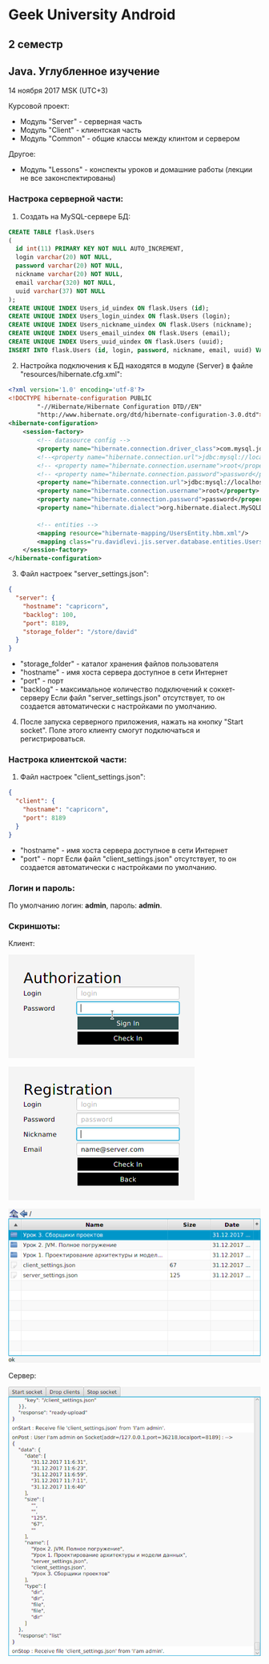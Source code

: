 # Geek University Android 
## 2 семестр
## Java. Углубленное изучение
14 ноября 2017 MSK (UTC+3)

Курсовой проект:
- Модуль "Server" - серверная часть 
- Модуль "Client" - клиентская часть
- Модуль "Common" - общие классы между клинтом и сервером

Другое:
- Модуль "Lessons" - конспекты уроков и домашние работы (лекции не все законспектированы)


### Настрока серверной части:

1. Создать на MySQL-сервере БД:
```sql
CREATE TABLE flask.Users
(
  id int(11) PRIMARY KEY NOT NULL AUTO_INCREMENT,
  login varchar(20) NOT NULL,
  password varchar(20) NOT NULL,
  nickname varchar(20) NOT NULL,
  email varchar(320) NOT NULL,
  uuid varchar(37) NOT NULL
);
CREATE UNIQUE INDEX Users_id_uindex ON flask.Users (id);
CREATE UNIQUE INDEX Users_login_uindex ON flask.Users (login);
CREATE UNIQUE INDEX Users_nickname_uindex ON flask.Users (nickname);
CREATE UNIQUE INDEX Users_email_uindex ON flask.Users (email);
CREATE UNIQUE INDEX Users_uuid_uindex ON flask.Users (uuid);
INSERT INTO flask.Users (id, login, password, nickname, email, uuid) VALUES (1, 'admin', 'admin', 'I''am admin', 'gDavidLevy@gmail.com', '1000');
```

2. Настройка подключения к БД находятся в модуле {Server} в файле "resources/hibernate.cfg.xml":
```xml
<?xml version='1.0' encoding='utf-8'?>
<!DOCTYPE hibernate-configuration PUBLIC
        "-//Hibernate/Hibernate Configuration DTD//EN"
        "http://www.hibernate.org/dtd/hibernate-configuration-3.0.dtd">
<hibernate-configuration>
    <session-factory>
        <!-- datasource config -->
        <property name="hibernate.connection.driver_class">com.mysql.jdbc.Driver</property>
        <!--<property name="hibernate.connection.url">jdbc:mysql://localhost:3306/flask?useSSL=false</property>-->
        <!-- <property name="hibernate.connection.username">root</property>-->
        <!-- <property name="hibernate.connection.password">password</property>-->
        <property name="hibernate.connection.url">jdbc:mysql://localhost:3306/flask?useSSL=false</property>
        <property name="hibernate.connection.username">root</property>
        <property name="hibernate.connection.password">password</property>
        <property name="hibernate.dialect">org.hibernate.dialect.MySQLDialect</property>

        <!-- entities -->
        <mapping resource="hibernate-mapping/UsersEntity.hbm.xml"/>
        <mapping class="ru.davidlevi.jis.server.database.entities.UsersEntity"/>
    </session-factory>
</hibernate-configuration>
```

3. Файл настроек "server_settings.json":
```json
{
  "server": {
    "hostname": "capricorn",
    "backlog": 100,
    "port": 8189,
    "storage_folder": "/store/david"  
  }
}
```
- "storage_folder" - каталог хранения файлов пользователя
- "hostname" - имя хоста сервера доступное в сети Интернет
- "port" - порт
- "backlog" - максимальное количество подключений к соккет-серверу 
Если файл "server_settings.json" отсутствует, то он создается автоматически с настройками по умолчанию.

4. После запуска серверного приложения, нажать на кнопку "Start socket". Поле этого клиенту смогут подключаться и регистрироваться.

### Настрока клиентской части:

1. Файл настроек "сlient_settings.json":
```json
{
  "client": {
    "hostname": "capricorn",
    "port": 8189
  }
}
```
- "hostname" - имя хоста сервера доступное в сети Интернет
- "port" - порт
Если файл "сlient_settings.json" отсутствует, то он создается автоматически с настройками по умолчанию.

### Логин и пароль:
По умолчанию логин: **admin**, пароль: **admin**.

### Скриншоты:

Клиент:

![Alt text](00.png)

![Alt text](01.png)

![Alt text](02.png)

Сервер:

![Alt text](03.png)

